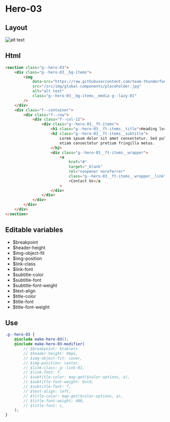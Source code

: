 # Hero-03

## Layout

![alt text][hero-03]

[hero-03]: /src/img/global-components/hero/hero-03.jpg

## Html

```html
<section class="g--hero-03">
    <div class="g--hero-03__bg-items">
        <img
            data-src="https://raw.githubusercontent.com/team-thunderfoot/ui/main/src/img/global-components/bg-placeholder.jpg"
            src="/src/img/global-components/placeholder.jpg"
            alt="alt text"
            class="g--hero-03__bg-items__media g--lazy-01"
        />
    </div>
    <div class="f--container">
        <div class="f--row">
            <div class="f--col-12">
                <div class="g--hero-03__ft-items">
                    <h1 class="g--hero-03__ft-items__title">Heading lorem ipsum dolor</h1>
                    <h2 class="g--hero-03__ft-items__subtitle">
                        Lorem ipsum dolor sit amet consectetur. Sed pulvinar odio velit fermentum
                        etiam consectetur pretium fringilla metus.
                    </h2>
                    <div class="g--hero-03__ft-items__wrapper">
                        <a
                            href="#"
                            target="_blank"
                            rel="noopener noreferrer"
                            class="g--hero-03__ft-items__wrapper__link"
                            >Contact Us</a
                        >
                    </div>
                </div>
            </div>
        </div>
    </div>
</section>
```

## Editable variables

-   $breakpoint
-   $header-height
-   $img-object-fit
-   $img-position
-   $link-class
-   $link-font
-   $subtitle-color
-   $subtitle-font
-   $subtitle-font-weight
-   $text-align
-   $title-color
-   $title-font
-   $title-font-weight

## Use

```scss
.g--hero-03 {
    @include make-hero-03();
    @include make-hero-03-modifier(
        // $breakpoint: $tablets
        // $header-height: 96px,
        // $img-object-fit: cover,
        // $img-position: center,
        // $link-class: g--link-01,
        // $link-font: f,
        // $subtitle-color: map-get($color-options, a),
        // $subtitle-font-weight: bold,
        // $subtitle-font: f,
        // $text-align: left,
        // $title-color: map-get($color-options, a),
        // $title-font-weight: 400,
        // $title-font: c,
    );
}
```
